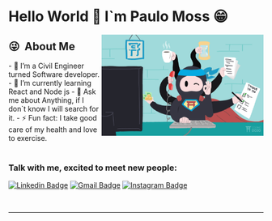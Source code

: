 <h1 align: "center"> Hello World 👋 I`m Paulo Moss 😁</h1>

 <img align="right" alt="GIF" src="me,myself and I.png" width="320" height="200" />


<h2> 😜 &nbsp;About Me </h2>
- 🔭 I’m a Civil Engineer turned Software developer.
- 🌱 I’m currently learning React and Node js
- 💬 Ask me about Anything, if I don`t know I will search for it.
- ⚡ Fun fact: I take good care of my health and love to exercise.

<br />
<br />

### Talk with me, excited to meet new people:
[![Linkedin Badge](https://img.shields.io/badge/-LinkedIn-blue?style=flat&logo=Linkedin&logoColor=white&link=https://www.linkedin.com/in/rebeccamanzi/)](https://www.linkedin.com/in/paulo-moss-hasselmann-de-moraes-08611b199/)
[![Gmail Badge](https://img.shields.io/badge/-Gmail-c14438?style=flat&logo=Gmail&logoColor=white&link=mailto:rebeccamanzi@gmail.com)](mailto:paulo.moss@poli.ufrj.br)
[![Instagram Badge](https://img.shields.io/badge/-Instagram-C13584?style=flat&labelColor=C13584&logo=instagram&logoColor=white&link=https://www.instagram.com/codepwr/)](https://www.instagram.com/_paulomoss/)

<br />

---